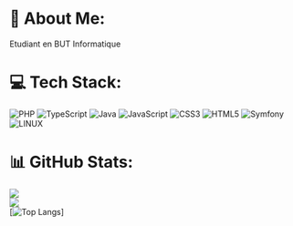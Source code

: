 # 💫 About Me:
Etudiant en BUT Informatique


# 💻 Tech Stack:
![PHP](https://img.shields.io/badge/php-%23777BB4.svg?style=for-the-badge&logo=php&logoColor=white) ![TypeScript](https://img.shields.io/badge/typescript-%23007ACC.svg?style=for-the-badge&logo=typescript&logoColor=white) ![Java](https://img.shields.io/badge/java-%23ED8B00.svg?style=for-the-badge&logo=java&logoColor=white) ![JavaScript](https://img.shields.io/badge/javascript-%23323330.svg?style=for-the-badge&logo=javascript&logoColor=%23F7DF1E) ![CSS3](https://img.shields.io/badge/css3-%231572B6.svg?style=for-the-badge&logo=css3&logoColor=white) ![HTML5](https://img.shields.io/badge/html5-%23E34F26.svg?style=for-the-badge&logo=html5&logoColor=white) ![Symfony](https://img.shields.io/badge/symfony-%23000000.svg?style=for-the-badge&logo=symfony&logoColor=white) ![LINUX](https://img.shields.io/badge/Linux-FCC624?style=for-the-badge&logo=linux&logoColor=black)
# 📊 GitHub Stats:
![](https://github-readme-stats.vercel.app/api?username=thomascanot&theme=dark&hide_border=false&include_all_commits=true&count_private=true)<br/>
![](https://github-readme-streak-stats.herokuapp.com/?user=thomascanot&theme=dark&hide_border=false)<br/>
[![Top Langs](https://github-readme-stats.vercel.app/api/top-langs/?username=thomascanot)]
